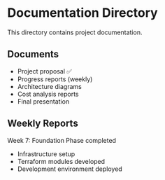 # Documentation Directory

This directory contains project documentation.

## Documents

- Project proposal ✅
- Progress reports (weekly)
- Architecture diagrams
- Cost analysis reports
- Final presentation

## Weekly Reports

Week 7: Foundation Phase completed
- Infrastructure setup
- Terraform modules developed
- Development environment deployed
